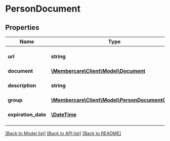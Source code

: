 # PersonDocument

## Properties
Name | Type | Description | Notes
------------ | ------------- | ------------- | -------------
**url** | **string** | The link to the current resource | [optional] 
**document** | [**\Membercare\Client\Model\Document**](Document.md) |  | [optional] 
**description** | **string** | Description of the document | [optional] 
**group** | [**\Membercare\Client\Model\PersonDocumentGroup**](PersonDocumentGroup.md) |  | [optional] 
**expiration_date** | [**\DateTime**](\DateTime.md) | Expiration date of the document | [optional] 

[[Back to Model list]](../../README.md#documentation-for-models) [[Back to API list]](../../README.md#documentation-for-api-endpoints) [[Back to README]](../../README.md)

